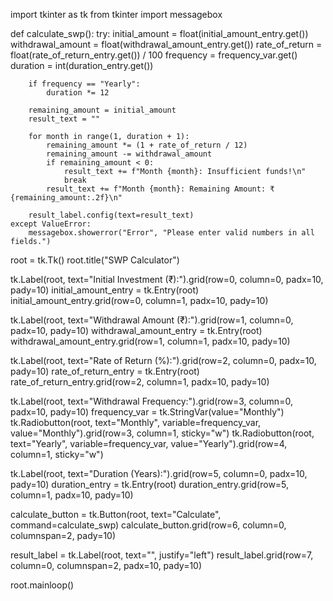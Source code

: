 import tkinter as tk
from tkinter import messagebox

def calculate_swp():
    try:
        initial_amount = float(initial_amount_entry.get())
        withdrawal_amount = float(withdrawal_amount_entry.get())
        rate_of_return = float(rate_of_return_entry.get()) / 100
        frequency = frequency_var.get()
        duration = int(duration_entry.get())

        if frequency == "Yearly":
            duration *= 12

        remaining_amount = initial_amount
        result_text = ""

        for month in range(1, duration + 1):
            remaining_amount *= (1 + rate_of_return / 12)
            remaining_amount -= withdrawal_amount
            if remaining_amount < 0:
                result_text += f"Month {month}: Insufficient funds!\n"
                break
            result_text += f"Month {month}: Remaining Amount: ₹{remaining_amount:.2f}\n"

        result_label.config(text=result_text)
    except ValueError:
        messagebox.showerror("Error", "Please enter valid numbers in all fields.")

root = tk.Tk()
root.title("SWP Calculator")

tk.Label(root, text="Initial Investment (₹):").grid(row=0, column=0, padx=10, pady=10)
initial_amount_entry = tk.Entry(root)
initial_amount_entry.grid(row=0, column=1, padx=10, pady=10)

tk.Label(root, text="Withdrawal Amount (₹):").grid(row=1, column=0, padx=10, pady=10)
withdrawal_amount_entry = tk.Entry(root)
withdrawal_amount_entry.grid(row=1, column=1, padx=10, pady=10)

tk.Label(root, text="Rate of Return (%):").grid(row=2, column=0, padx=10, pady=10)
rate_of_return_entry = tk.Entry(root)
rate_of_return_entry.grid(row=2, column=1, padx=10, pady=10)

tk.Label(root, text="Withdrawal Frequency:").grid(row=3, column=0, padx=10, pady=10)
frequency_var = tk.StringVar(value="Monthly")
tk.Radiobutton(root, text="Monthly", variable=frequency_var, value="Monthly").grid(row=3, column=1, sticky="w")
tk.Radiobutton(root, text="Yearly", variable=frequency_var, value="Yearly").grid(row=4, column=1, sticky="w")

tk.Label(root, text="Duration (Years):").grid(row=5, column=0, padx=10, pady=10)
duration_entry = tk.Entry(root)
duration_entry.grid(row=5, column=1, padx=10, pady=10)

calculate_button = tk.Button(root, text="Calculate", command=calculate_swp)
calculate_button.grid(row=6, column=0, columnspan=2, pady=10)

result_label = tk.Label(root, text="", justify="left")
result_label.grid(row=7, column=0, columnspan=2, padx=10, pady=10)

root.mainloop()
